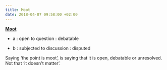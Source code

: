 ```yaml
---
title: Moot
date: 2018-04-07 09:58:00 +02:00
---
```


**[Moot](https://www.merriam-webster.com/dictionary/moot)**

* a : open to question : debatable

* b : subjected to discussion : disputed

Saying ‘the point is moot’, is saying that it is open, debatable or unresolved. Not that ‘it doesn't matter’.